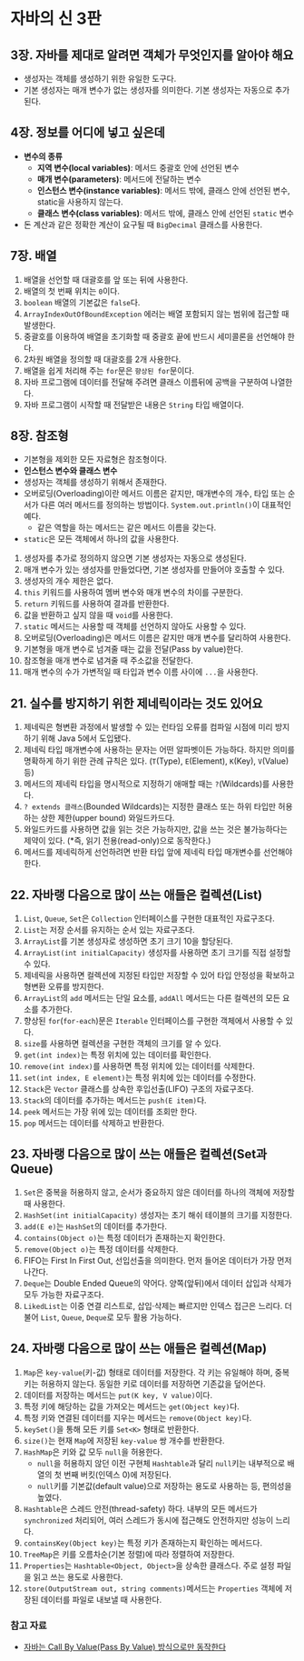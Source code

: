 # 자바의 신 3판

## 3장. 자바를 제대로 알려면 객체가 무엇인지를 알아야 해요

- 생성자는 객체를 생성하기 위한 유일한 도구다.
- 기본 생성자는 매개 변수가 없는 생성자를 의미한다. 기본 생성자는 자동으로 추가된다.

## 4장. 정보를 어디에 넣고 싶은데

- **변수의 종류**
    - **지역 변수(local variables)**: 메서드 중괄호 안에 선언된 변수
    - **매개 변수(parameters)**: 메서드에 전달하는 변수
    - **인스턴스 변수(instance variables)**: 메서드 밖에, 클래스 안에 선언된 변수, static을 사용하지 않는다.
    - **클래스 변수(class variables)**: 메서드 밖에, 클래스 안에 선언된 `static` 변수
- 돈 계산과 같은 정확한 계산이 요구될 때 `BigDecimal` 클래스를 사용한다.

## 7장. 배열

1. 배열을 선언할 때 대괄호를 앞 또는 뒤에 사용한다.
2. 배열의 첫 번째 위치는 `0`이다.
3. `boolean` 배열의 기본값은 `false`다.
4. `ArrayIndexOutOfBoundException` 에러는 배열 포함되지 않는 범위에 접근할 때 발생한다.
5. 중괄호를 이용하여 배열을 초기화할 때 중괄호 끝에 반드시 세미콜론을 선언해야 한다.
6. 2차원 배열을 정의할 때 대괄호를 2개 사용한다.
7. 배열을 쉽게 처리해 주는 `for`문은 `향상된 for`문이다.
8. 자바 프로그램에 데이터를 전달해 주려면 클래스 이름뒤에 공백을 구분하여 나열한다.
9. 자바 프로그램이 시작할 때 전달받은 내용은 `String` 타입 배열이다.

## 8장. 참조형

- 기본형을 제외한 모든 자료형은 참조형이다.
- **인스턴스 변수와 클래스 변수**
- 생성자는 객체를 생성하기 위해서 존재한다.
- 오버로딩(Overloading)이란 메서드 이름은 같지만, 매개변수의 개수, 타입 또는 순서가 다른 여러 메서드를 정의하는 방법이다. `System.out.println()`이 대표적인 예다.
    - 같은 역할을 하는 메서드는 같은 메서드 이름을 갖는다.
- `static`은 모든 객체에서 하나의 값을 사용한다.

1. 생성자를 추가로 정의하지 않으면 기본 생성자는 자동으로 생성된다.
2. 매개 변수가 있는 생성자를 만들었다면, 기본 생성자를 만들어야 호출할 수 있다.
3. 생성자의 개수 제한은 없다.
4. `this` 키워드를 사용하여 멤버 변수와 매개 변수의 차이를 구분한다.
5. `return` 키워드를 사용하여 결과를 반환한다.
6. 값을 반환하고 싶지 않을 때 `void`를 사용한다.
7. `static` 메서드는 사용할 때 객체를 선언하지 않아도 사용할 수 있다.
8. 오버로딩(Overloading)은 메서드 이름은 같지만 매개 변수를 달리하여 사용한다.
9. 기본형을 매개 변수로 넘겨줄 때는 값을 전달(Pass by value)한다.
10. 참조형을 매개 변수로 념겨줄 때 주소값을 전달한다.
11. 매개 변수의 수가 가변적일 때 타입과 변수 이름 사이에 `...`을 사용한다.

## 21. 실수를 방지하기 위한 제네릭이라는 것도 있어요

1. 제네릭은 형변환 과정에서 발생할 수 있는 런타임 오류를 컴파일 시점에 미리 방지하기 위해 Java 5에서 도입됐다.
2. 제네릭 타입 매개변수에 사용하는 문자는 어떤 알파벳이든 가능하다. 하지만 의미를 명확하게 하기 위한 관례 규칙은 있다. (`T`(Type), `E`(Element), `K`(Key), `V`(Value) 등)
3. 메서드의 제네릭 타입을 명시적으로 지정하기 애매할 때는 `?`(Wildcards)를 사용한다.
4. `? extends 클래스`(Bounded Wildcards)는 지정한 클래스 또는 하위 타입만 허용하는 상한 제한(upper bound) 와일드카드다.
5. 와일드카드를 사용하면 값을 읽는 것은 가능하지만, 값을 쓰는 것은 불가능하다는 제약이 있다. (*즉, 읽기 전용(read-only)으로 동작한다.)
6. 메서드를 제네릭하게 선언하려면 반환 타입 앞에 제네릭 타입 매개변수를 선언해야 한다.

## 22. 자바랭 다음으로 많이 쓰는 애들은 컬렉션(List)

1. `List`, `Queue`, `Set`은 `Collection` 인터페이스를 구현한 대표적인 자료구조다.
2. `List`는 저장 순서를 유지하는 순서 있는 자료구조다.
3. `ArrayList`를 기본 생성자로 생성하면 초기 크기 10을 할당된다.
4. `ArrayList(int initialCapacity)` 생성자를 사용하면 초기 크기를 직접 설정할 수 있다.
5. 제네릭을 사용하면 컬렉션에 지정된 타입만 저장할 수 있어 타입 안정성을 확보하고 형변환 오류를 방지한다.
6. `ArrayList`의 `add` 메서드는 단일 요소를, `addAll` 메서드는 다른 컬렉션의 모든 요소를 추가한다.
7. 향상된 `for`(`for-each`)문은 `Iterable` 인터페이스를 구현한 객체에서 사용할 수 있다.
8. `size`를 사용하면 컬렉션을 구현한 객체의 크기를 알 수 있다.
9. `get(int index)`는 특정 위치에 있는 데이터를 확인한다.
10. `remove(int index)`를 사용하면 특정 위치에 있는 데이터를 삭제한다.
11. `set(int index, E element)`는 특정 위치에 있는 데이터를 수정한다.
12. `Stack`은 `Vector` 클래스를 상속한 후입선출(LIFO) 구조의 자료구조다.
13. `Stack`의 데이터를 추가하는 메서드는 `push(E item)`다.
14. `peek` 메서드는 가장 위에 있는 데이터를 조회만 한다.
15. `pop` 메서드는 데이터를 삭제하고 반환한다.

## 23. 자바랭 다음으로 많이 쓰는 애들은 컬렉션(Set과 Queue)

1. `Set`은 중복을 허용하지 않고, 순서가 중요하지 않은 데이터를 하나의 객체에 저장할 때 사용한다.
2. `HashSet(int initialCapacity)` 생성자는 초기 해쉬 테이블의 크기를 지정한다.
3. `add(E e)`는 `HashSet`의 데이터를 추가한다.
4. `contains(Object o)`는 특정 데이터가 존재하는지 확인한다.
5. `remove(Object o)`는 특정 데이터를 삭제한다.
6. FIFO는 First In First Out, 선입선출을 의미한다. 먼저 들어온 데이터가 가장 먼저 나간다.
7. `Deque`는 Double Ended Queue의 약어다. 양쪽(앞뒤)에서 데이터 삽입과 삭제가 모두 가능한 자료구조다.
8. `LikedList`는 이중 연결 리스트로, 삽입·삭제는 빠르지만 인덱스 접근은 느리다. 더불어 `List`, `Queue`, `Deque`로 모두 활용 가능하다.

## 24. 자바랭 다음으로 많이 쓰는 애들은 컬렉션(Map)

1. `Map`은 `key-value`(키-값) 형태로 데이터를 저장한다. 각 키는 유일해야 하며, 중복 키는 허용하지 않는다. 동일한 키로 데이터를 저장하면 기존값을 덮어쓴다.
2. 데이터를 저장하는 메서드는 `put(K key, V value)`이다.
3. 특정 키에 해당하는 값을 가져오는 메서드는 `get(Object key)`다.
4. 특정 키와 연결된 데이터를 지우는 메서드는 `remove(Object key)`다.
5. `keySet()`을 통해 모든 키를 `Set<K>` 형태로 반환한다.
6. `size()`는 현재 `Map`에 저장된 `key-value` 쌍 개수를 반환한다.
7. `HashMap`은 키와 값 모두 `null`을 허용한다.
    - `null`을 허용하지 않던 이전 구현체 `Hashtable`과 달리 `null`키는 내부적으로 배열의 첫 번째 버킷(인덱스 0)에 저장된다.
    - `null`키를 기본값(default value)으로 저장하는 용도로 사용하는 등, 편의성을 높였다.
8. `Hashtable`은 스레드 안전(thread-safety) 하다. 내부의 모든 메서드가 `synchronized` 처리되어, 여러 스레드가 동시에 접근해도 안전하지만 성능이 느리다.
9. `containsKey(Object key)`는 특정 키가 존재하는지 확인하는 메서드다.
10. `TreeMap`은 키를 오름차순(기본 정렬)에 따라 정렬하여 저장한다.
11. `Properties`는 `Hashtable<Object, Object>`을 상속한 클래스다. 주로 설정 파일을 읽고 쓰는 용도로 사용한다.
12. `store(OutputStream out, string comments)`메서드는 `Properties` 객체에 저장된 데이터를 파일로 내보낼 때 사용한다.

### 참고 자료

- [자바는 Call By Value(Pass By Value) 방식으로만 동작한다](https://mangkyu.tistory.com/322)
